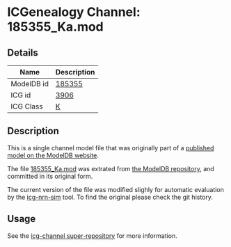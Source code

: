 # ICGenealogy Channel: 185355\_Ka.mod

## Details

Name | Description
---- | -----------
ModelDB id | [185355](http://senselab.med.yale.edu/ModelDB/ShowModel.cshtml?model=185355)
ICG id | [3906](http://icg.neurotheory.ox.ac.uk/channels/1/3906)
ICG Class | [K](http://icg.neurotheory.ox.ac.uk/channels/1)

## Description

This is a single channel model file that was originally part of a [published model on the ModelDB website](http://senselab.med.yale.edu/mModelDB/ShowModel.cshtml?model=185355).


The file [185355\_Ka.mod](185355_Ka.mod) was extrated from [the ModelDB repository](http://senselab.med.yale.edu/ModelDB/ShowModel.cshtml?model=185355), and committed in its original form.

The current version of the file was modified slighly for automatic evaluation by the [icg-nrn-sim](https://github.com/icgenealogy/icg-nrn-sim) tool. To find the original please check the git history.


## Usage

See the [icg-channel super-repository](https://github.com/icgenealogy/icg-channels) for more information.